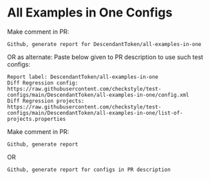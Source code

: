 # All Examples in One Configs
Make comment in PR:
```
Github, generate report for DescendantToken/all-examples-in-one
```
OR as alternate:
Paste below given to PR description to use such test configs:
```
Report label: DescendantToken/all-examples-in-one
Diff Regression config: https://raw.githubusercontent.com/checkstyle/test-configs/main/DescendantToken/all-examples-in-one/config.xml
Diff Regression projects: https://raw.githubusercontent.com/checkstyle/test-configs/main/DescendantToken/all-examples-in-one/list-of-projects.properties
```
Make comment in PR:
```
Github, generate report
```
OR
```
Github, generate report for configs in PR description
```
